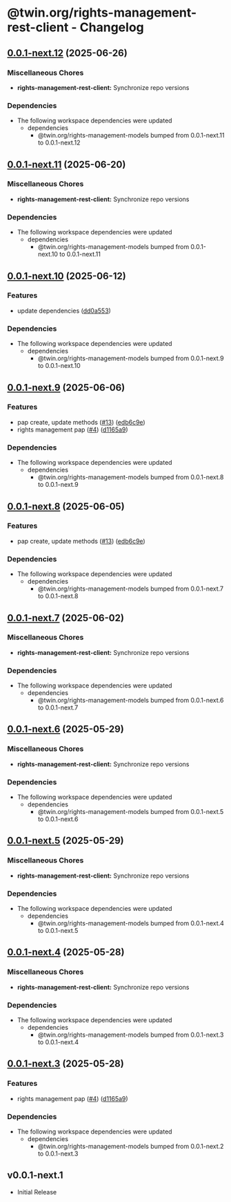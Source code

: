 # @twin.org/rights-management-rest-client - Changelog

## [0.0.1-next.12](https://github.com/twinfoundation/rights-management/compare/rights-management-rest-client-v0.0.1-next.11...rights-management-rest-client-v0.0.1-next.12) (2025-06-26)


### Miscellaneous Chores

* **rights-management-rest-client:** Synchronize repo versions


### Dependencies

* The following workspace dependencies were updated
  * dependencies
    * @twin.org/rights-management-models bumped from 0.0.1-next.11 to 0.0.1-next.12

## [0.0.1-next.11](https://github.com/twinfoundation/rights-management/compare/rights-management-rest-client-v0.0.1-next.10...rights-management-rest-client-v0.0.1-next.11) (2025-06-20)


### Miscellaneous Chores

* **rights-management-rest-client:** Synchronize repo versions


### Dependencies

* The following workspace dependencies were updated
  * dependencies
    * @twin.org/rights-management-models bumped from 0.0.1-next.10 to 0.0.1-next.11

## [0.0.1-next.10](https://github.com/twinfoundation/rights-management/compare/rights-management-rest-client-v0.0.1-next.9...rights-management-rest-client-v0.0.1-next.10) (2025-06-12)


### Features

* update dependencies ([dd0a553](https://github.com/twinfoundation/rights-management/commit/dd0a553020b0dc5c41fb6865a2e36bd26045b0b9))


### Dependencies

* The following workspace dependencies were updated
  * dependencies
    * @twin.org/rights-management-models bumped from 0.0.1-next.9 to 0.0.1-next.10

## [0.0.1-next.9](https://github.com/twinfoundation/rights-management/compare/rights-management-rest-client-v0.0.1-next.8...rights-management-rest-client-v0.0.1-next.9) (2025-06-06)


### Features

* pap create, update methods ([#13](https://github.com/twinfoundation/rights-management/issues/13)) ([edb6c9e](https://github.com/twinfoundation/rights-management/commit/edb6c9efcfda55ac96f7594253bf831b4f0e5993))
* rights management pap ([#4](https://github.com/twinfoundation/rights-management/issues/4)) ([d1165a9](https://github.com/twinfoundation/rights-management/commit/d1165a92f57128731cfb308d977832e28cf33493))


### Dependencies

* The following workspace dependencies were updated
  * dependencies
    * @twin.org/rights-management-models bumped from 0.0.1-next.8 to 0.0.1-next.9

## [0.0.1-next.8](https://github.com/twinfoundation/rights-management/compare/rights-management-rest-client-v0.0.1-next.7...rights-management-rest-client-v0.0.1-next.8) (2025-06-05)


### Features

* pap create, update methods ([#13](https://github.com/twinfoundation/rights-management/issues/13)) ([edb6c9e](https://github.com/twinfoundation/rights-management/commit/edb6c9efcfda55ac96f7594253bf831b4f0e5993))


### Dependencies

* The following workspace dependencies were updated
  * dependencies
    * @twin.org/rights-management-models bumped from 0.0.1-next.7 to 0.0.1-next.8

## [0.0.1-next.7](https://github.com/twinfoundation/rights-management/compare/rights-management-rest-client-v0.0.1-next.6...rights-management-rest-client-v0.0.1-next.7) (2025-06-02)


### Miscellaneous Chores

* **rights-management-rest-client:** Synchronize repo versions


### Dependencies

* The following workspace dependencies were updated
  * dependencies
    * @twin.org/rights-management-models bumped from 0.0.1-next.6 to 0.0.1-next.7

## [0.0.1-next.6](https://github.com/twinfoundation/rights-management/compare/rights-management-rest-client-v0.0.1-next.5...rights-management-rest-client-v0.0.1-next.6) (2025-05-29)


### Miscellaneous Chores

* **rights-management-rest-client:** Synchronize repo versions


### Dependencies

* The following workspace dependencies were updated
  * dependencies
    * @twin.org/rights-management-models bumped from 0.0.1-next.5 to 0.0.1-next.6

## [0.0.1-next.5](https://github.com/twinfoundation/rights-management/compare/rights-management-rest-client-v0.0.1-next.4...rights-management-rest-client-v0.0.1-next.5) (2025-05-29)


### Miscellaneous Chores

* **rights-management-rest-client:** Synchronize repo versions


### Dependencies

* The following workspace dependencies were updated
  * dependencies
    * @twin.org/rights-management-models bumped from 0.0.1-next.4 to 0.0.1-next.5

## [0.0.1-next.4](https://github.com/twinfoundation/rights-management/compare/rights-management-rest-client-v0.0.1-next.3...rights-management-rest-client-v0.0.1-next.4) (2025-05-28)


### Miscellaneous Chores

* **rights-management-rest-client:** Synchronize repo versions


### Dependencies

* The following workspace dependencies were updated
  * dependencies
    * @twin.org/rights-management-models bumped from 0.0.1-next.3 to 0.0.1-next.4

## [0.0.1-next.3](https://github.com/twinfoundation/rights-management/compare/rights-management-rest-client-v0.0.1-next.2...rights-management-rest-client-v0.0.1-next.3) (2025-05-28)


### Features

* rights management pap ([#4](https://github.com/twinfoundation/rights-management/issues/4)) ([d1165a9](https://github.com/twinfoundation/rights-management/commit/d1165a92f57128731cfb308d977832e28cf33493))


### Dependencies

* The following workspace dependencies were updated
  * dependencies
    * @twin.org/rights-management-models bumped from 0.0.1-next.2 to 0.0.1-next.3

## v0.0.1-next.1

- Initial Release
